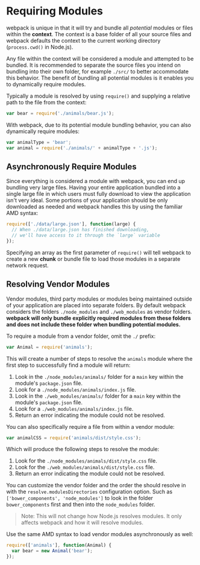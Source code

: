# Requiring Modules

webpack is unique in that it will try and bundle all *potential* modules or files within the **context**. The context is a base folder of all your source files and webpack defaults the context to the current working directory (`process.cwd()` in Node.js).

Any file within the context will be considered a module and attempted to be bundled. It is recommended to separate the source files you intend on bundling into their own folder, for example `./src/` to better accommodate this behavior. The benefit of bundling all potential modules is it enables you to dynamically require modules.

Typically a module is resolved by using `require()` and supplying a relative path to the file from the context:

``` javascript
var bear = require('./animals/bear.js');
```

With webpack, due to its potential module bundling behavior, you can also dynamically require modules:

``` javascript
var animalType = 'bear';
var animal = require('./animals/' + animalType + '.js');
```

## Asynchronously Require Modules

Since everything is considered a module with webpack, you can end up bundling very large files. Having your entire application bundled into a single large file in which users must fully download to view the application isn't very ideal. Some portions of your application should be only downloaded as needed and webpack handles this by using the familiar AMD syntax:

``` javascript
require(['./data/large.json'], function(large) {
  // When ./data/large.json has finished downloading,
  // we'll have access to it through the `large` variable
});
```

Specifying an array as the first parameter of `require()` will tell webpack to create a new **chunk** or bundle file to load those modules in a separate network request.

## Resolving Vendor Modules

Vendor modules, third party modules or modules being maintained outside of your application are placed into separate folders. By default webpack considers the folders `./node_modules` and `./web_modules` as vendor folders. **webpack will only bundle explicitly required modules from these folders and does not include these folder when bundling potential modules.**

To require a module from a vendor folder, omit the `./` prefix:

``` javascript
var Animal = require('animals');
```

This will create a number of steps to resolve the `animals` module where the first step to successfully find a module will return:

1. Look in the `./node_modules/animals/` folder for a `main` key within the module's `package.json` file.
1. Look for a `./node_modules/animals/index.js` file.
1. Look in the `./web_modules/animals/` folder for a `main` key within the module's `package.json` file.
1. Look for a `./web_modules/animals/index.js` file.
1. Return an error indicating the module could not be resolved.

You can also specifically require a file from within a vendor module:

``` javascript
var animalCSS = require('animals/dist/style.css');
```

Which will produce the following steps to resolve the module:

1. Look for the `./node_modules/animals/dist/style.css` file.
1. Look for the `./web_modules/animals/dist/style.css` file.
1. Return an error indicating the module could not be resolved.


You can customize the vendor folder and the order the should resolve in with the `resolve.modulesDirectories` configuration option. Such as `['bower_components', 'node_modules']` to look in the folder `bower_components` first and then into the `node_modules` folder.

> Note: This will not change how Node.js resolves modules. It only affects webpack and how it will resolve modules.

Use the same AMD syntax to load vendor modules asynchronously as well:

``` javascript
require(['animals'], function(Animal) {
  var bear = new Animal('bear');
});
```
